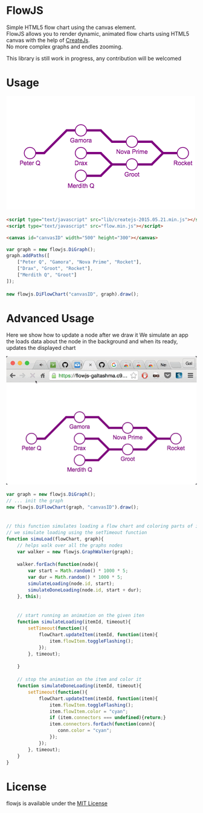 # FlowJS
Simple HTML5 flow chart using the canvas element.  
FlowJS allows you to render dynamic, animated flow charts using HTML5 canvas with the help of [CreateJs](http://createjs.com).  
No more complex graphs and endles zooming.

This library is still work in progress, any contribution will be welcomed

# Usage
![flow chart example](https://github.com/bitterbit/flowjs/blob/master/flowchartimg.png)


``` html
<script type="text/javascript" src="lib/createjs-2015.05.21.min.js"></script>
<script type="text/javascript" src="flow.min.js"></script>
```
``` html
<canvas id="canvasID" width="500" height="300"></canvas>
```

``` javascript
var graph = new flowjs.DiGraph();
graph.addPaths([
    ["Peter Q", "Gamora", "Nova Prime", "Rocket"],
    ["Drax", "Groot", "Rocket"],
    ["Merdith Q", "Groot"]
]);

new flowjs.DiFlowChart("canvasID", graph).draw();
```



# Advanced Usage
Here we show how to update a node after we draw it
We simulate an app the loads data about the node in the background and when its ready, updates the displayed chart

![flow chart loading example](https://github.com/bitterbit/flowjs/blob/master/flowchartloading.gif)


``` javascript
var graph = new flowjs.DiGraph();
// ... init the graph
new flowjs.DiFlowChart(graph, "canvasID").draw();


// this function simulates loading a flow chart and coloring parts of it
// we simulate loading using the setTimeout function 
function simuLoad(flowChart, graph){
    // helps walk over all the graphs nodes
    var walker = new flowjs.GraphWalker(graph);
    
    walker.forEach(function(node){
        var start = Math.random() * 1000 * 5;
        var dur = Math.random() * 1000 * 5;
        simulateLoading(node.id, start);
        simulateDoneLoading(node.id, start + dur);
    }, this);
    
    
    // start running an animation on the given iten
    function simulateLoading(itemId, timeout){
        setTimeout(function(){
            flowChart.updateItem(itemId, function(item){
                item.flowItem.toggleFlashing();
            });
        }, timeout);
        
    }
    
    // stop the animation on the item and color it
    function simulateDoneLoading(itemId, timeout){
        setTimeout(function(){
            flowChart.updateItem(itemId, function(item){
                item.flowItem.toggleFlashing();
                item.flowItem.color = "cyan";
                if (item.connectors === undefined){return;}
                item.connectors.forEach(function(conn){
                   conn.color = "cyan"; 
                });
            });
        }, timeout);
    }
}

```

# License
flowjs is available under the [MIT License](https://github.com/bitterbit/flowjs/blob/master/LICENSE.md)
